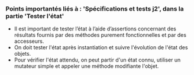 ### Points importantés liés à : 'Spécifications et tests j2', dans la partie 'Tester l'état'

- Il est important de tester l’état à l’aide d’assertions concernant des résultats fournis par des méthodes purement fonctionnelles et par des accesseurs.
- On doit tester l'état après instantiation et suivre l'évolution de l'état des objets.
- Pour vérifier l'état attendu, on peut partir d'un état connu, utiliser un mutateur simple et appeler une méthode modifiante l'objet.
